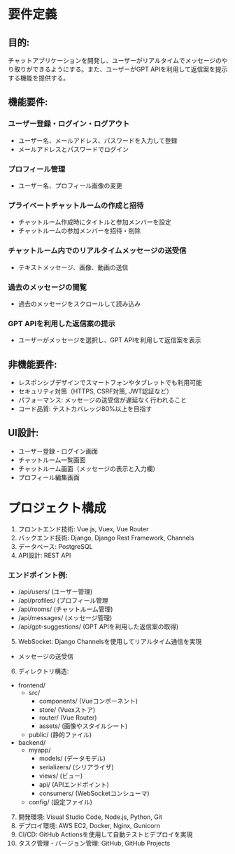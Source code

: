 # 要件定義

## 目的:
チャットアプリケーションを開発し、ユーザーがリアルタイムでメッセージのやり取りができるようにする。また、ユーザーがGPT APIを利用して返信案を提示する機能を提供する。

## 機能要件:
### ユーザー登録・ログイン・ログアウト
- ユーザー名、メールアドレス、パスワードを入力して登録
- メールアドレスとパスワードでログイン
### プロフィール管理
- ユーザー名、プロフィール画像の変更
### プライベートチャットルームの作成と招待
- チャットルーム作成時にタイトルと参加メンバーを設定
- チャットルームの参加メンバーを招待・削除
### チャットルーム内でのリアルタイムメッセージの送受信
- テキストメッセージ、画像、動画の送信
### 過去のメッセージの閲覧
- 過去のメッセージをスクロールして読み込み
### GPT APIを利用した返信案の提示
- ユーザーがメッセージを選択し、GPT APIを利用して返信案を表示

## 非機能要件:
- レスポンシブデザインでスマートフォンやタブレットでも利用可能
- セキュリティ対策（HTTPS, CSRF対策, JWT認証など）
- パフォーマンス: メッセージの送受信が遅延なく行われること
- コード品質: テストカバレッジ80%以上を目指す

## UI設計:
- ユーザー登録・ログイン画面
- チャットルーム一覧画面
- チャットルーム画面（メッセージの表示と入力欄）
- プロフィール編集画面

# プロジェクト構成
1. フロントエンド技術: Vue.js, Vuex, Vue Router
2. バックエンド技術: Django, Django Rest Framework, Channels
3. データベース: PostgreSQL
4. API設計: REST API

### エンドポイント例:
- /api/users/ (ユーザー管理)
- /api/profiles/ (プロフィール管理
- /api/rooms/ (チャットルーム管理)
- /api/messages/ (メッセージ管理)
- /api/gpt-suggestions/ (GPT APIを利用した返信案の取得)

5. WebSocket: Django Channelsを使用してリアルタイム通信を実現
- メッセージの送受信

6. ディレクトリ構造:
- frontend/
    - src/
        - components/ (Vueコンポーネント)
        - store/ (Vuexストア)
        - router/ (Vue Router)
        - assets/ (画像やスタイルシート)
    - public/ (静的ファイル)
- backend/
    - myapp/
        - models/ (データモデル)
        - serializers/ (シリアライザ)
        - views/ (ビュー)
        - api/ (APIエンドポイント)
        - consumers/ (WebSocketコンシューマ)
    - config/ (設定ファイル)

7. 開発環境: Visual Studio Code, Node.js, Python, Git
8. デプロイ環境: AWS EC2, Docker, Nginx, Gunicorn
9. CI/CD: GitHub Actionsを使用して自動テストとデプロイを実現
10. タスク管理・バージョン管理: GitHub, GitHub Projects
